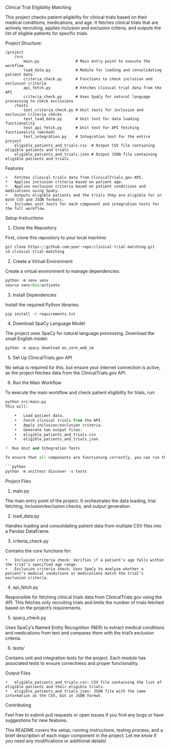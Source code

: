 Clinical Trial Eligibility Matching

This project checks patient eligibility for clinical trials based on their medical conditions, medications, and age. It fetches clinical trials that are actively recruiting, applies inclusion and exclusion criteria, and outputs the list of eligible patients for specific trials.

Project Structure: 
```
/project
    /src
        main.py                # Main entry point to execute the workflow
        load_data.py           # Module for loading and consolidating patient data
        criteria_check.py      # Functions to check inclusion and exclusion criteria
        api_fetch.py           # Fetches clinical trial data from the API
        criteria_check.py      # Uses SpaCy for natural language processing to check exclusions
    /tests
        test_criteria_check.py # Unit tests for inclusion and exclusion criteria checks
        test_load_data.py      # Unit test for data loading functionality
        test_api_fetch.py      # Unit test for API fetching functionality (mocked)
        test_integration.py    # Integration test for the entire project
    eligible_patients_and_trials.csv  # Output CSV file containing eligible patients and trials
    eligible_patients_and_trials.json # Output JSON file containing eligible patients and trials
```

Features

	•	Fetches clinical trials data from ClinicalTrials.gov API.
	•	Applies inclusion criteria based on patient age.
	•	Applies exclusion criteria based on patient conditions and medications using SpaCy.
	•	Outputs eligible patients and the trials they are eligible for in both CSV and JSON formats.
	•	Includes unit tests for each component and integration tests for the full workflow.

Setup Instructions

1. Clone the Repository

First, clone this repository to your local machine:

```python
git clone https://github.com/your-repo/clinical-trial-matching.git
cd clinical-trial-matching
```

2. Create a Virtual Environment

Create a virtual environment to manage dependencies:

```python 
python -m venv venv
source venv/bin/activate
```  

3. Install Dependencies

Install the required Python libraries:

```python 
pip install -r requirements.txt
```

4. Download SpaCy Language Model

The project uses SpaCy for natural language processing. Download the small English model:

```python 
python -m spacy download en_core_web_sm
```

5. Set Up ClinicalTrials.gov API

No setup is required for this, but ensure your internet connection is active, as the project fetches data from the ClinicalTrials.gov API.

6. Run the Main Workflow

To execute the main workflow and check patient eligibility for trials, run:
```python 
python src/main.py
This will:

	•	Load patient data.
	•	Fetch clinical trials from the API.
	•	Apply inclusion/exclusion criteria.
	•	Generate two output files:
	•	eligible_patients_and_trials.csv
	•	eligible_patients_and_trials.json

7. Run Unit and Integration Tests

To ensure that all components are functioning correctly, you can run the unit tests and integration tests using:

```python
python -m unittest discover -s tests
```

Project Files

1. main.py

The main entry point of the project. It orchestrates the data loading, trial fetching, inclusion/exclusion checks, and output generation.

2. load_data.py

Handles loading and consolidating patient data from multiple CSV files into a Pandas DataFrame.

3. criteria_check.py

Contains the core functions for:

	•	Inclusion criteria check: Verifies if a patient’s age falls within the trial’s specified age range.
	•	Exclusion criteria check: Uses SpaCy to analyze whether a patient’s medical conditions or medications match the trial’s exclusion criteria.

4. api_fetch.py

Responsible for fetching clinical trials data from ClinicalTrials.gov using the API. This fetches only recruiting trials and limits the number of trials fetched based on the project’s requirements.

5. spacy_check.py

Uses SpaCy’s Named Entity Recognition (NER) to extract medical conditions and medications from text and compares them with the trial’s exclusion criteria.

6. tests/

Contains unit and integration tests for the project. Each module has associated tests to ensure correctness and proper functionality.

Output Files

	•	eligible_patients_and_trials.csv: CSV file containing the list of eligible patients and their eligible trials.
	•	eligible_patients_and_trials.json: JSON file with the same information as the CSV, but in JSON format.


Contributing

Feel free to submit pull requests or open issues if you find any bugs or have suggestions for new features.

This README covers the setup, running instructions, testing process, and a brief description of each major component in the project. Let me know if you need any modifications or additional details!
